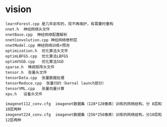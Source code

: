 # vision
    learnForest.cpp 是几年前写的，现不再维护，有需要时重构
    nnet.h  神经网络头文件
    nnetBase.cpp  神经网络配置解析
    nnetConvolution.cpp 神经网络卷积层
    nnetModel.cpp 神经网络训练+预测
    optimization.h  优化算法头文件
    optimLBFGS.cpp  优化算法LBFGS
    optimVSGD.cpp   优化算法SGD
    sparse.h  稀疏矩阵头文件
    tensor.h  张量头文件
    tensorData.cpp  张量数据处理
    tensorReduce.cpp  张量归约（kernal launch部分）
    tensorVML.cpp   张量向量计算
    xpu.h   设备头文件
    
    imagenet112_conv.cfg  imagenet数据集（128*128像素）训练的网络结构，分 8层和10层两种
    imagenet224_conv.cfg  imagenet数据集（256*256像素）训练的网络结构，分10层和12层两种
